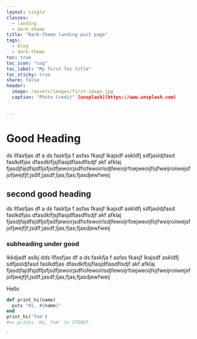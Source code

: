```yaml
---
layout: single
classes:
  - landing
  - dark-theme
title: "Dark-theme landing post page"
tags:
  - blog
  - dark-theme
toc: true
toc_icon: "cog"
toc_label: "My first Toc title"
toc_sticky: true
share: false
header:
  image: /assets/images/first-image.jpg
  caption: "Photo Credit" [unsplash](https://www.unsplash.com)
  

---
```


# Good Heading
ds llfasfjas df a
ds
faskfja f
asfas fkasjf 
lkajsdf askldfj sdfjasldjfasd faslkdfjas dfasdklfjsjflasjdflasdflsdjf 
akf
afklaj fjasdjfajdfsjdfljsfjsdfjewoirjsdfiofewoirlsdjfewoijrfoejweoijfojfweijroiiwejsf
jofjwejfjf;jsdlf;jasdf;ljas;fjas;fjasdjewfweij
## second good heading
ds llfasfjas df a
ds
faskfja f
asfas fkasjf 
lkajsdf askldfj sdfjasldjfasd faslkdfjas dfasdklfjsjflasjdflasdflsdjf 
akf
afklaj fjasdjfajdfsjdfljsfjsdfjewoirjsdfiofewoirlsdjfewoijrfoejweoijfojfweijroiiwejsf
jofjwejfjf;jsdlf;jasdf;ljas;fjas;fjasdjewfweij
### subheading under good
lkkdjadf aslkj
dds llfasfjas df a
ds
faskfja f
asfas fkasjf 
lkajsdf askldfj sdfjasldjfasd faslkdfjas dfasdklfjsjflasjdflasdflsdjf 
akf
afklaj fjasdjfajdfsjdfljsfjsdfjewoirjsdfiofewoirlsdjfewoijrfoejweoijfojfweijroiiwejsf
jofjwejfjf;jsdlf;jasdf;ljas;fjas;fjasdjewfweij

Hello 

```ruby
def print_hi(name)
  puts "Hi, #{name}"
end
print_hi('Tom')
#=> prints 'Hi, Tom' to STDOUT.
```

`
